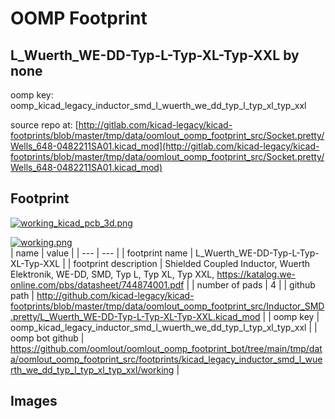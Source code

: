 # OOMP Footprint  
## L_Wuerth_WE-DD-Typ-L-Typ-XL-Typ-XXL  by none  
  
oomp key: oomp_kicad_legacy_inductor_smd_l_wuerth_we_dd_typ_l_typ_xl_typ_xxl  
  
source repo at: [http://gitlab.com/kicad-legacy/kicad-footprints/blob/master/tmp/data/oomlout_oomp_footprint_src/Socket.pretty/Wells_648-0482211SA01.kicad_mod](http://gitlab.com/kicad-legacy/kicad-footprints/blob/master/tmp/data/oomlout_oomp_footprint_src/Socket.pretty/Wells_648-0482211SA01.kicad_mod)  
## Footprint  
  
[![working_kicad_pcb_3d.png](working_kicad_pcb_3d_600.png)](working_kicad_pcb_3d.png)  
  
[![working.png](working_600.png)](working.png)  
| name | value | 
| --- | --- | 
| footprint name | L_Wuerth_WE-DD-Typ-L-Typ-XL-Typ-XXL | 
| footprint description | Shielded Coupled Inductor, Wuerth Elektronik, WE-DD, SMD, Typ L, Typ XL, Typ XXL, https://katalog.we-online.com/pbs/datasheet/744874001.pdf | 
| number of pads | 4 | 
| github path | http://github.com/kicad-legacy/kicad-footprints/blob/master/tmp/data/oomlout_oomp_footprint_src/Inductor_SMD.pretty/L_Wuerth_WE-DD-Typ-L-Typ-XL-Typ-XXL.kicad_mod | 
| oomp key | oomp_kicad_legacy_inductor_smd_l_wuerth_we_dd_typ_l_typ_xl_typ_xxl | 
| oomp bot github | https://github.com/oomlout/oomlout_oomp_footprint_bot/tree/main/tmp/data/oomlout_oomp_footprint_src/footprints/kicad_legacy_inductor_smd_l_wuerth_we_dd_typ_l_typ_xl_typ_xxl/working | 
## Images  

